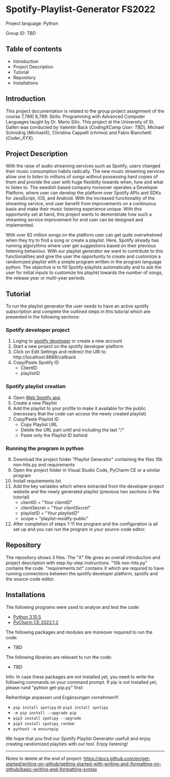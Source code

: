# Spotify-Playlist-Generator FS2022

Project language: Python

Group ID: _TBD_

## Table of contents

- Introduction
- Project Description
- Tutorial
- Repository
- Installations


## Introduction 

This project documentation is related to the group project assignment of the course 7,789| 8,789: Skills: Programming with Advanced Computer Languages taught by Dr. Mario Silic. This project at the University of St. Gallen was conducted by Valentin Back (_CodingXCamp User: TBD_), Michael Schnidrig (_MichaelX_), Christina Cappelli (_chrima_) and Fabio Bianchetti (_Coder_XYX_).

## Project Description

With the raise of audio streaming services such as Spotify, users changed their music consumption habits radically. The new music streaming services allow one to listen to millions of songs without possessing hard copies of them and provide the user with huge flexibilty towards when, how and what to listen to. The swedish based company moreover operates a Developer Platform, where user can develop the platform over Spotify APIs and SDKs for JavaScript, iOS, and Android. With the increased functionality of the streaming service, end user benefit from improvements on a continuous basis and make their music listening experience unique. With this opportunity set at hand, this project wants to demonstrate how such a streaming service improvement for end user can be designed and implemented.

With over 82 million songs on the platform user can get quite overwhelmed when they try to find a song or create a playlist. Here, Spotify already has running algorythms where user get suggestions based on their previous listening behaviour. With our playlist generator we want to contribute to this functionalities and give the user the opportunity to create and customize a randomized playlist with a simple program written in the program language python. The objective is to fill Spotify-playlists automatically and to ask the user for initial inputs to customize his playlist towards the number of songs, the release year or multi-year periods. 

## Tutorial

To run the playlist generator the user needs to have an active spotify subscription and complete the outlined steps in this tutorial which are presented in the following sections:

### Spotify developer project

1. Loging to [spotify developer](https://developer.spotify.com/dashboard/login) or create a new account
2. Start a new project on the spotify developer platform
3. Click on Edit Settings and redirect the URI to: http://localhost:8888/callback
4. Copy/Paste Spotify ID
      - ClientID
      - playlistID
      
### Spotify playlist creation

4. Open [Web Spotify app](https://open.spotify.com/)
5. Create a new Playlist
6. Add the playlist to your profile to make it available for the public (necessary that the code can access the newly created playlist)
7. Copy/Paste Playlist ID
      - Copy Playlist URL
      - Delete the URL part until and including the last "/"
      - Paste only the Playlist ID behind

### Running the program in python

8. Download the project folder "Playlist Generator" containing the files 10k non-hits.py and requirements 
9. Open the project folder in Visual Studio Code, PyCharm CE or a similar program
10. Install requirements.txt
11. Add the key variables which where extracted from the developer project website and the newly generated playlist (previous two sections in the tutorial)
      - clientID = "_Your clientID_"
      - clientSecret = "_Your clientSecret_"
      - playlistID = "_Your playlistID_"
      - scope = "playlist-modify-public"
12. After completion of steps 1-11 the program and the configuration is all set up and you can _run_ the program in your source-code editor.

## Repository

The repository shows 3 files. The "X" file gives an overall introduction and project description with step-by-step instructions. "10k non-hits.py" contains the code. "requirements.txt" contains X which are required to have running connections between the spotify developer platform, spotify and the source-code editor.

## Installations

The following programs were used to analyse and test the code:

   - [Python 3.10.5](https://www.python.org/downloads/)
   - [PyCharm CE 2022.1.2](https://www.jetbrains.com/pycharm/download/#section=mac)
 
The following packages and modules are moreover required to run the code:

   - TBD
   
The following libraries are relevant to run the code:

   - TBD

Info: In case these packages are not installed yet, you need to write the following commands on your command prompt. If pip is not installed yet, please rund "pyhton get-pip.py" first: 

Reihenfolge anpassen und Ergänzungen vornehmen!!!

   - `pip install spotipy` or `pip3 install spotipy`  
   - `-m pip install --upgrade pip` 
   - `pip3 install spotipy --upgrade`  
   - `pip3 install spotipy_random` 
   - `python3 -m ensurepip` 
   
   

We hope that you find our Spotify Playlist Generator usefull and enjoy creating randomized playlists with our tool. Enjoy listening!


-------------------------

Notes to delete at the end of project:
https://docs.github.com/en/get-started/writing-on-github/getting-started-with-writing-and-formatting-on-github/basic-writing-and-formatting-syntax
